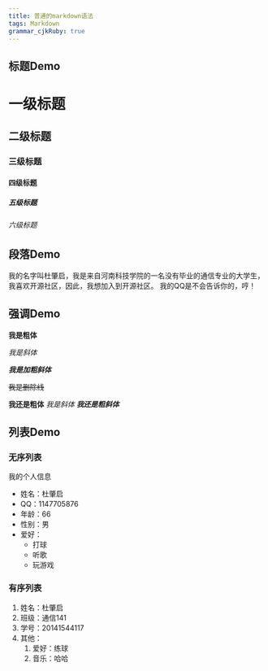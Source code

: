 ```yaml
---
title: 普通的markdown语法
tags: Markdown
grammar_cjkRuby: true
---
```



## 标题Demo

# 一级标题
## 二级标题
### 三级标题
#### 四级标题
##### 五级标题
###### 六级标题


## 段落Demo

我的名字叫杜肇启，我是来自河南科技学院的一名没有毕业的通信专业的大学生，我喜欢开源社区，因此，我想加入到开源社区。
我的QQ是不会告诉你的，哼！

## 强调Demo

**我是粗体**

*我是斜体*

***我是加粗斜体***

~~我是删除线~~

__我还是粗体__
_我是斜体_
___我还是粗斜体___


## 列表Demo

### 无序列表 

我的个人信息

- 姓名：杜肇启
- QQ：1147705876
- 年龄：66
- 性别：男
- 爱好：
  - 打球
  - 听歌
  - 玩游戏 

### 有序列表

1.  姓名：杜肇启
2.  班级：通信141
3.  学号：20141544117
4.  其他：
	1. 爱好：练球
	2. 音乐：哈哈

